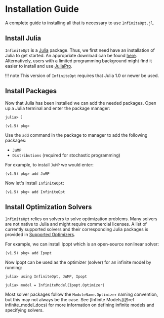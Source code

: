 # Installation Guide
A complete guide to installing all that is necessary to use `InfiniteOpt.jl`.

## Install Julia
`InfiniteOpt` is a [Julia](https://julialang.org/) package. Thus, we first need
have an installation of Julia to get started. An appropriate download can be
found [here](https://julialang.org/downloads/). Alternatively, users with a
limited programming background might find it easier to install and use
[JuliaPro](https://juliacomputing.com/products/juliapro.html).

!!! note
    This version of `InfiniteOpt` requires that Julia 1.0 or newer be used.

## Install Packages
Now that Julia has been installed we can add the needed packages. Open up a
Julia terminal and enter the package manager:
```julia-repl
julia> ]

(v1.5) pkg>
```
Use the `add` command in the package to manager to add the following packages:

- `JuMP`
- `Distributions` (required for stochastic programming)

For example, to install `JuMP` we would enter:
```julia-repl
(v1.5) pkg> add JuMP
```

Now let's install `InfiniteOpt`:
```julia-repl
(v1.5) pkg> add InfiniteOpt
```

## Install Optimization Solvers
`InfiniteOpt` relies on solvers to solve optimization problems. Many solvers are
not native to Julia and might require commercial licenses. A list of currently
supported solvers and their corresponding Julia packages is provided in
[Supported Optimizers](@ref).

For example, we can install Ipopt which is an open-source nonlinear solver:
```julia-repl
(v1.5) pkg> add Ipopt
```
Now Ipopt can be used as the optimizer (solver) for an infinite model by running:
```julia-repl
julia> using InfiniteOpt, JuMP, Ipopt

julia> model = InfiniteModel(Ipopt.Optimizer)
```
Most solver packages follow the `ModuleName.Optimizer` naming convention, but
this may not always be the case. See [Infinite Models](@ref infinite_model_docs)
for more information on defining infinite models and specifying solvers.

